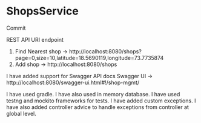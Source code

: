 # ShopsService
Commit

REST API URI endpoint
1) Find Nearest shop -> http://localhost:8080/shops?page=0,size=10,latitude=18.5690119,longitude=73.7735874
2) Add shop -> http://localhost:8080/shops

I have added support for Swagger API docs
Swagger UI -> http://localhost:8080/swagger-ui.html#!/shop-mgmt/ 

I have used gradle.
I have also used in memory database.
I have used testng and mockito frameworks for tests.
I have added custom exceptions.
I have also added controller advice to handle exceptions from controller at global level.
